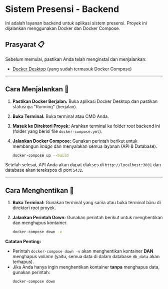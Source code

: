 # Sistem Presensi - Backend

Ini adalah layanan backend untuk aplikasi sistem presensi. Proyek ini dijalankan menggunakan Docker dan Docker Compose.

## Prasyarat 📋

Sebelum memulai, pastikan Anda telah menginstal dan menjalankan:

  * [Docker Desktop](https://www.docker.com/products/docker-desktop/) (yang sudah termasuk Docker Compose)

-----

## Cara Menjalankan 🚀

1.  **Pastikan Docker Berjalan:** Buka aplikasi Docker Desktop dan pastikan statusnya "Running" (berjalan).

2.  **Buka Terminal:** Buka terminal atau CMD Anda.

3.  **Masuk ke Direktori Proyek:** Arahkan terminal ke folder *root* backend ini (folder yang berisi file `docker-compose.yml`).

4.  **Jalankan Docker Compose:** Gunakan perintah berikut untuk membangun *image* dan menyalakan semua layanan (API & Database).

    ```bash
    docker-compose up --build
    ```

Setelah selesai, API Anda akan dapat diakses di `http://localhost:3001` dan database akan terekspos di port `5432`.

-----

## Cara Menghentikan 🛑

1.  **Buka Terminal:** Gunakan terminal yang sama atau buka terminal baru di direktori *root* proyek.

2.  **Jalankan Perintah Down:** Gunakan perintah berikut untuk menghentikan dan menghapus kontainer.

    ```bash
    docker-compose down -v
    ```

**Catatan Penting:**

  * Perintah `docker-compose down -v` akan menghentikan kontainer **DAN** menghapus *volume* (yaitu, semua data di dalam database `db_data` akan terhapus).
  * Jika Anda hanya ingin menghentikan kontainer **tanpa** menghapus data, gunakan perintah:
    ```bash
    docker-compose down
    ```